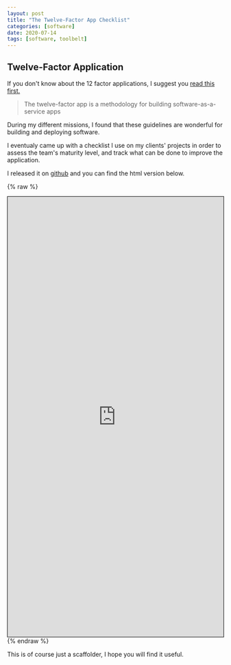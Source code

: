 ```yaml
---
layout: post
title: "The Twelve-Factor App Checklist"
categories: [software]
date: 2020-07-14
tags: [software, toolbelt]
---
```


## Twelve-Factor Application

If you don't know about the 12 factor applications, I suggest you [read this first.][12factor]

> The twelve-factor app is a methodology for building software-as-a-service apps

During my different missions, I found that these guidelines are wonderful for building and deploying software.

I eventualy came up with a checklist I use on my clients' projects in order to assess the team's maturity level, and track what can be done to improve the application.

I released it on [github][12factor_checklist] and you can find the html version below.


{% raw %}
<iframe style="border: 1px solid black;" marginwidth="0" marginheight="0" width="100%" height="1024" src="https://htmlpreview.github.io/?https://github.com/agileek/Twelve-Factor-App-Checklist/blob/master/Twelve-Factor-App-Checklist.html"></iframe>
{% endraw %}

This is of course just a scaffolder, I hope you will find it useful.

[12factor]: https://12factor.net/
[12factor_checklist]: https://github.com/agileek/Twelve-Factor-App-Checklist
[12factor_checklist_preview]: https://htmlpreview.github.io/?https://github.com/agileek/Twelve-Factor-App-Checklist/blob/master/Twelve-Factor-App-Checklist.html